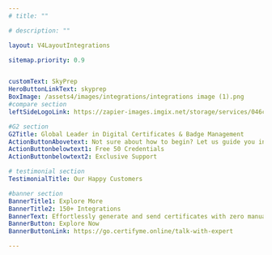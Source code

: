 ```yaml
---
# title: ""

# description: ""

layout: V4LayoutIntegrations

sitemap.priority: 0.9


customText: SkyPrep
HeroButtonLinkText: skyprep
BoxImage: /assets4/images/integrations/integrations image (1).png
#compare section
leftSideLogoLink: https://zapier-images.imgix.net/storage/services/046ca676e08eff063dd36a414d90fd78.png?auto=format&ixlib=react-9.8.0&fit=crop&q=50&w=60&h=60&dpr=1

#G2 section
G2Title: Global Leader in Digital Certificates & Badge Management
ActionButtonAbovetext: Not sure about how to begin? Let us guide you in the right direction!
ActionButtonbelowtext1: Free 50 Credentials
ActionButtonbelowtext2: Exclusive Support

# testimonial section
TestimonialTitle: Our Happy Customers   

#banner section
BannerTitle1: Explore More
BannerTitle2: 150+ Integrations
BannerText: Effortlessly generate and send certificates with zero manual intervention using the most advanced digital credential management software of 2023.
BannerButton: Explore Now
BannerButtonLink: https://go.certifyme.online/talk-with-expert

---
```


